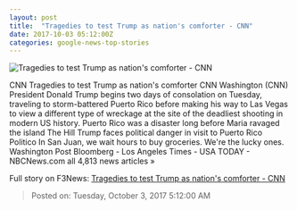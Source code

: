 ```yaml
---
layout: post
title:  "Tragedies to test Trump as nation's comforter - CNN"
date: 2017-10-03 05:12:00Z
categories: google-news-top-stories
---
```


![Tragedies to test Trump as nation's comforter - CNN](http://i2.cdn.cnn.com/cnnnext/dam/assets/171002170133-02-trump-moment-of-silence-10-02-2017-super-tease.jpg)

CNN Tragedies to test Trump as nation's comforter CNN Washington (CNN) President Donald Trump begins two days of consolation on Tuesday, traveling to storm-battered Puerto Rico before making his way to Las Vegas to view a different type of wreckage at the site of the deadliest shooting in modern US history. Puerto Rico was a disaster long before Maria ravaged the island The Hill Trump faces political danger in visit to Puerto Rico Politico In San Juan, we wait hours to buy groceries. We're the lucky ones. Washington Post Bloomberg - Los Angeles Times - USA TODAY - NBCNews.com all 4,813 news articles »


Full story on F3News: [Tragedies to test Trump as nation's comforter - CNN](http://www.f3nws.com/n/XDTHMG)

> Posted on: Tuesday, October 3, 2017 5:12:00 AM

